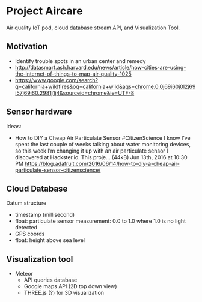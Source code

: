 # Project Aircare

Air quality IoT pod, cloud database stream API, and Visualization Tool.

## Motivation

- Identify trouble spots in an urban center and remedy
- http://datasmart.ash.harvard.edu/news/article/how-cities-are-using-the-internet-of-things-to-map-air-quality-1025
- https://www.google.com/search?q=california+wildfires&oq=california+wild&aqs=chrome.0.0j69i60j0l2j69i57j69i60.2981j1j4&sourceid=chrome&ie=UTF-8

## Sensor hardware

Ideas:

- How to DIY a Cheap Air Particulate Sensor #CitizenScience
  I know I’ve spent the last couple of weeks talking about water monitoring devices, so this week I’m changing it up with an air particulate sensor I discovered at Hackster.io. This proje… (44kB)
  Jun 13th, 2016 at 10:30 PM https://blog.adafruit.com/2016/06/14/how-to-diy-a-cheap-air-particulate-sensor-citizenscience/

## Cloud Database

Datum structure
- timestamp (millisecond)
- float: particulate sensor measurement: 0.0 to 1.0 where 1.0 is no light detected
- GPS coords
- float: height above sea level

## Visualization tool

- Meteor 
    - API queries database
    - Google maps API (2D top down view)
    - THREE.js (?) for 3D visualization
    
